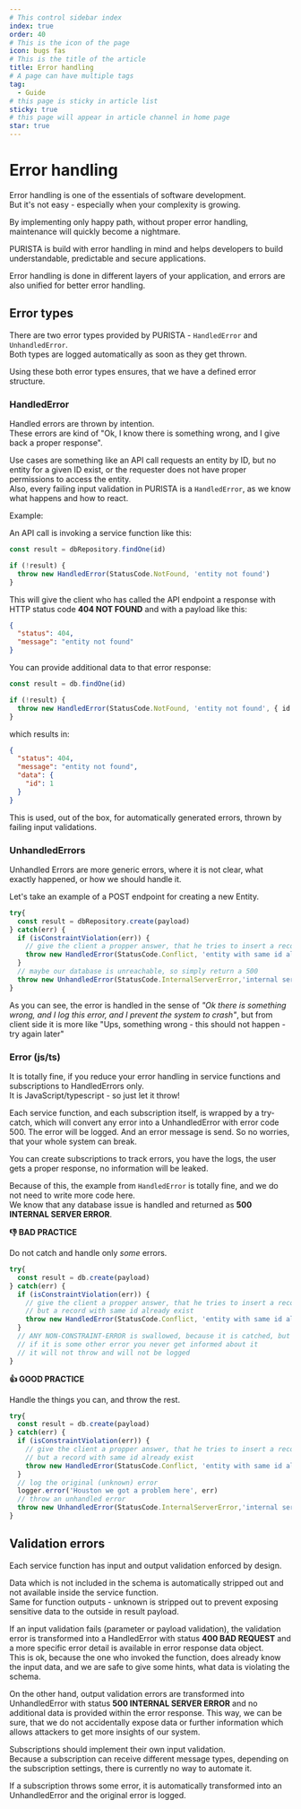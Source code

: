 ```yaml
---
# This control sidebar index
index: true
order: 40
# This is the icon of the page
icon: bugs fas
# This is the title of the article
title: Error handling
# A page can have multiple tags
tag:
  - Guide
# this page is sticky in article list
sticky: true
# this page will appear in article channel in home page
star: true
---
```


# Error handling

Error handling is one of the essentials of software development.  
But it's not easy - especially when your complexity is growing.

By implementing only happy path, without proper error handling, maintenance will quickly become a nightmare.

PURISTA is build with error handling in mind and helps developers to build understandable, predictable and secure applications.

Error handling is done in different layers of your application, and errors are also unified for better error handling.

## Error types

There are two error types provided by PURISTA - `HandledError` and `UnhandledError`.  
Both types are logged automatically as soon as they get thrown.

Using these both error types ensures, that we have a defined error structure.

### HandledError

Handled errors are thrown by intention.  
These errors are kind of "Ok, I know there is something wrong, and I give back a proper response".

Use cases are something like an API call requests an entity by ID, but no entity for a given ID exist, or the requester does not have proper permissions to access the entity.  
Also, every failing input validation in PURISTA is a `HandledError`, as we know what happens and how to react.

Example:

An API call is invoking a service function like this:

```typescript
const result = dbRepository.findOne(id)

if (!result) {
  throw new HandledError(StatusCode.NotFound, 'entity not found')
}

```

This will give the client who has called the API endpoint a response with HTTP status code **404 NOT FOUND** and with a payload like this:

```json
{
  "status": 404,
  "message": "entity not found"
}
```

You can provide additional data to that error response:

```typescript
const result = db.findOne(id)

if (!result) {
  throw new HandledError(StatusCode.NotFound, 'entity not found', { id })
}

```

which results in:

```json
{
  "status": 404,
  "message": "entity not found",
  "data": {
    "id": 1
  }
}
```

This is used, out of the box, for automatically generated errors, thrown by failing input validations.

### UnhandledErrors

Unhandled Errors are more generic errors, where it is not clear, what exactly happened, or how we should handle it.

Let's take an example of a POST endpoint for creating a new Entity.

```typescript
try{
  const result = dbRepository.create(payload)
} catch(err) {
  if (isConstraintViolation(err)) {
    // give the client a propper answer, that he tries to insert a record, but a record with same id already exist
    throw new HandledError(StatusCode.Conflict, 'entity with same id already exist')
  }
  // maybe our database is unreachable, so simply return a 500
  throw new UnhandledError(StatusCode.InternalServerError,'internal server error')
}

```

As you can see, the error is handled in the sense of _"Ok there is something wrong, and I log this error, and I prevent the system to crash"_, but from client side it is more like "Ups, something wrong - this should not happen - try again later"

### Error (js/ts)

It is totally fine, if you reduce your error handling in service functions and subscriptions to HandledErrors only.  
It is JavaScript/typescript - so just let it throw!  

Each service function, and each subscription itself, is wrapped by a try-catch, which will convert any error into a UnhandledError with error code 500. The error will be logged. And an error message is send. So no worries, that your whole system can break.

You can create subscriptions to track errors, you have the logs, the user gets a proper response, no information will be leaked.

Because of this, the example from `HandledError` is totally fine, and we do not need to write more code here.  
We know that any database issue is handled and returned as **500 INTERNAL SERVER ERROR**.

<Badge text="Avoid swallowing errors" type="danger"/>


**👎 BAD PRACTICE**

Do not catch and handle only *some* errors.

```typescript
try{
  const result = db.create(payload)
} catch(err) {
  if (isConstraintViolation(err)) {
    // give the client a propper answer, that he tries to insert a record,
    // but a record with same id already exist
    throw new HandledError(StatusCode.Conflict, 'entity with same id already exist')
  }
  // ANY NON-CONSTRAINT-ERROR is swallowed, because it is catched, but not handled
  // if it is some other error you never get informed about it
  // it will not throw and will not be logged
}
```

<Badge text="Log and throw" type="tip"/>

**👍 GOOD PRACTICE**

Handle the things you can, and throw the rest.

```typescript
try{
  const result = db.create(payload)
} catch(err) {
  if (isConstraintViolation(err)) {
    // give the client a propper answer, that he tries to insert a record,
    // but a record with same id already exist
    throw new HandledError(StatusCode.Conflict, 'entity with same id already exist')
  }
  // log the original (unknown) error
  logger.error('Houston we got a problem here', err)
  // throw an unhandled error
  throw new UnhandledError(StatusCode.InternalServerError,'internal server error')
}
```

## Validation errors

Each service function has input and output validation enforced by design.

Data which is not included in the schema is automatically stripped out and not available inside the service function.  
Same for function outputs - unknown is stripped out to prevent exposing sensitive data to the outside in result payload.

If an input validation fails (parameter or payload validation), the validation error is transformed into a HandledError with status **400 BAD REQUEST** and a more specific error detail is available in error response data object.  
This is ok, because the one who invoked the function, does already know the input data, and we are safe to give some hints, what data is violating the schema.

On the other hand, output validation errors are transformed into UnhandledError with status **500 INTERNAL SERVER ERROR** and no additional data is provided within the error response.
This way, we can be sure, that we do not accidentally expose data or further information which allows attackers to get more insights of our system.

Subscriptions should implement their own input validation.  
Because a subscription can receive different message types, depending on the subscription settings, there is currently no way to automate it.

If a subscription throws some error, it is automatically transformed into an UnhandledError and the original error is logged.
